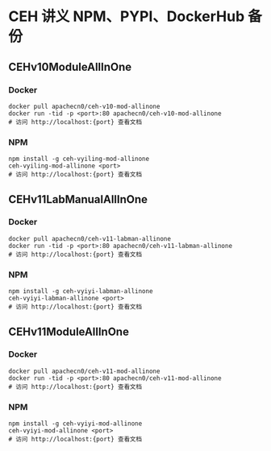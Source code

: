 # CEH 讲义 NPM、PYPI、DockerHub 备份

## CEHv10ModuleAllInOne

### Docker

```
docker pull apachecn0/ceh-v10-mod-allinone
docker run -tid -p <port>:80 apachecn0/ceh-v10-mod-allinone
# 访问 http://localhost:{port} 查看文档
```



### NPM

```
npm install -g ceh-vyiling-mod-allinone
ceh-vyiling-mod-allinone <port>
# 访问 http://localhost:{port} 查看文档
```

## CEHv11LabManualAllInOne

### Docker

```
docker pull apachecn0/ceh-v11-labman-allinone
docker run -tid -p <port>:80 apachecn0/ceh-v11-labman-allinone
# 访问 http://localhost:{port} 查看文档
```



### NPM

```
npm install -g ceh-vyiyi-labman-allinone
ceh-vyiyi-labman-allinone <port>
# 访问 http://localhost:{port} 查看文档
```

## CEHv11ModuleAllInOne

### Docker

```
docker pull apachecn0/ceh-v11-mod-allinone
docker run -tid -p <port>:80 apachecn0/ceh-v11-mod-allinone
# 访问 http://localhost:{port} 查看文档
```



### NPM

```
npm install -g ceh-vyiyi-mod-allinone
ceh-vyiyi-mod-allinone <port>
# 访问 http://localhost:{port} 查看文档
```
